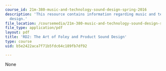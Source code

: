 ```yaml
---
course_id: 21m-380-music-and-technology-sound-design-spring-2016
description: 'This resource contains information regarding music and technology: Sound
  design.'
file_location: /coursemedia/21m-380-music-and-technology-sound-design-spring-2016/b5e2422aca7f71b5fdc64c189fb7df92_MIT21M_380S16_assn_rd2.pdf
file_type: application/pdf
layout: pdf
title: 'RD2: The Art of Foley and Product Sound Design'
type: course
uid: b5e2422aca7f71b5fdc64c189fb7df92

---
```

None